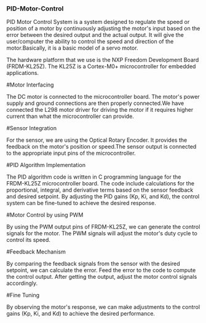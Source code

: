 ### PID-Motor-Control
PID Motor Control System is a system designed to regulate the speed or position of a motor by continuously adjusting the motor's input based on the error between the desired output and the actual output. It will give the user/computer the ability to control the speed and direction of the motor.Basically, it is a basic model of a servo motor.

The hardware platform that we use is the NXP Freedom Development Board (FRDM-KL25Z). The KL25Z is a Cortex-M0+ microcontroller for embedded applications.

#Motor Interfacing

The DC motor is connected to the microcontroller board. The motor's power supply and ground connections are then properly connected.We have connected the L298 motor driver for driving the motor if it requires higher current than what the microcontroller can provide.

#Sensor Integration 

For the sensor, we are using the Optical Rotary Encoder. It provides the feedback on the motor's position or speed.The sensor output is connected to the appropriate input pins of the microcontroller.

#PID Algorithm Implementation 

The PID algorithm code is written in C programming language for the FRDM-KL25Z microcontroller board. The code include calculations for the proportional, integral, and derivative terms based on the sensor feedback and desired setpoint. By adjusting the PID gains (Kp, Ki, and Kd), the control system can be fine-tuned to achieve the desired response.

#Motor Control by using PWM 

By using the PWM output pins of FRDM-KL25Z, we can generate the control signals for the motor. The PWM signals will adjust the motor's duty cycle to control its speed. 

#Feedback Mechanism

By comparing the feedback signals from the sensor with the desired setpoint, we can calculate the error. Feed the error to the code to compute the control output. After getting the output, adjust the motor control signals accordingly.

#Fine Tuning 

By observing the motor's response, we can make adjustments to the control gains (Kp, Ki, and Kd) to achieve the desired performance. 
